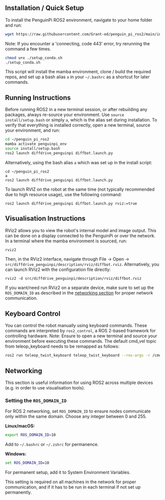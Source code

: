 ## Installation / Quick Setup
To install the PenguinPi ROS2 environment, navigate to your home folder and run:
```sh
wget https://raw.githubusercontent.com/Grant-ed/penguin_pi_ros2/main/installation/setup_conda.sh
```
Note: If you encounter a 'connecting, code 443' error, try rerunning the command a few times.
```sh
chmod u+x ./setup_conda.sh
./setup_conda.sh
```
This script will install the mamba environment, clone / build the required repos, and set up a bash alias `a` in your `~/.bashrc` as a shortcut for later commands.

## Running Instructions
Before running ROS2 in a new terminal session, or after rebuilding any packages, always re-source your environment. Use `source install/setup.bash` or simply `a`, which is the alias set during installation. To verify that everything is installed correctly, open a new terminal, source your environment, and run:
```sh
cd ~/penguin_pi_ros2
mamba activate penguinpi_env
source install/setup.bash
ros2 launch diffdrive_penguinpi diffbot.launch.py
```
Alternatively, using the bash alias `a` which was set up in the install script:
```
cd ~/penguin_pi_ros2
a
ros2 launch diffdrive_penguinpi diffbot.launch.py
```
To launch RVIZ on the robot at the same time (not typically recommended due to high resource usage), use the following command:
```
ros2 launch diffdrive_penguinpi diffbot.launch.py rviz:=true
```

## Visualisation Instructions
RViz2 allows you to view the robot's internal model and image output. This can be done on a display connected to the PenguinPi or over the network. In a terminal where the mamba environment is sourced, run:
```sh
rviz2
```
Then, in the RViz2 interface, navigate through File -> Open -> `src/diffdrive_penguinpi/description/rviz/diffbot.rviz`. Alternatively, you can launch RViz2 with the configuration file directly:
```
rviz2 -d src/diffdrive_penguinpi/description/rviz/diffbot.rviz
```
If you want/need run RViz2 on a separate device, make sure to set up the `ROS_DOMAIN_ID` as described in the [networking section](#networking) for proper network communication.

## Keyboard Control
You can control the robot manually using keyboard commands. These commands are interpreted by `ros2_control`, a ROS 2-based framework for controlling hardware. Note: Ensure to open a new terminal and source your environment before executing these commands. The default cmd_vel topic from teleop_keyboard needs to be remapped as follows:
```sh
ros2 run teleop_twist_keyboard teleop_twist_keyboard --ros-args -r /cmd_vel:=/diffbot_base_controller/cmd_vel_unstamped
```

<a id="networking"></a>
## Networking
This section is useful information for using ROS2 across multiple devices (e.g. in order to use visualisation tools).

### Setting the `ROS_DOMAIN_ID`
For ROS 2 networking, set `ROS_DOMAIN_ID` to ensure nodes communicate only within the same domain. Choose any integer between 0 and 255.

**Linux/macOS:**
```sh
export ROS_DOMAIN_ID=10
```
Add to `~/.bashrc` or `~/.zshrc` for permanence.

**Windows:**
```cmd
set ROS_DOMAIN_ID=10
```
For permanent setup, add it to System Environment Variables.

This setting is required on all machines in the network for proper communication, and if it has to be run in each terminal if not set up permanently.
